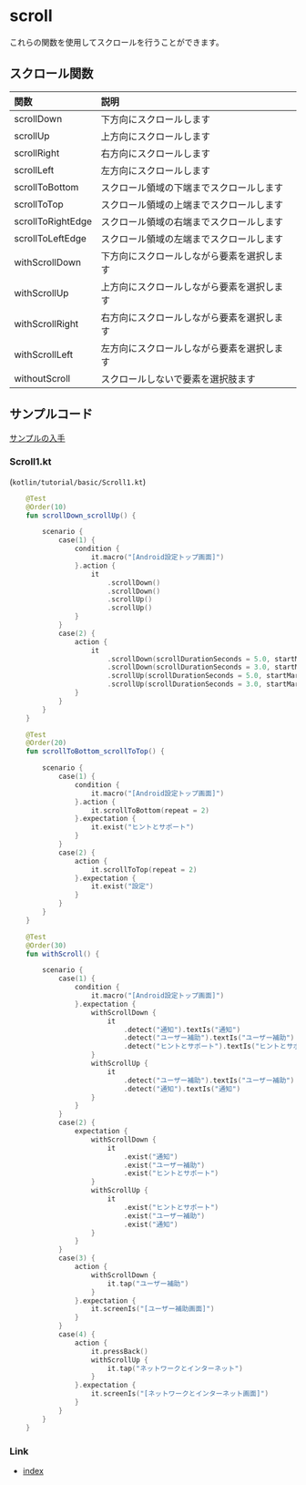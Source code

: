 # scroll

これらの関数を使用してスクロールを行うことができます。

## スクロール関数

| 関数                | 説明                    |
|:------------------|:----------------------|
| scrollDown        | 下方向にスクロールします          |
| scrollUp          | 上方向にスクロールします          |
| scrollRight       | 右方向にスクロールします          |
| scrollLeft        | 左方向にスクロールします          |
| scrollToBottom    | スクロール領域の下端までスクロールします  |
| scrollToTop       | スクロール領域の上端までスクロールします  |
| scrollToRightEdge | スクロール領域の右端までスクロールします  |
| scrollToLeftEdge  | スクロール領域の左端までスクロールします  |
| withScrollDown    | 下方向にスクロールしながら要素を選択します |
| withScrollUp      | 上方向にスクロールしながら要素を選択します |
| withScrollRight   | 右方向にスクロールしながら要素を選択します |
| withScrollLeft    | 左方向にスクロールしながら要素を選択します |
| withoutScroll     | スクロールしないで要素を選択肢ます     |

## サンプルコード

[サンプルの入手](../../../getting_samples_ja.md)

### Scroll1.kt

(`kotlin/tutorial/basic/Scroll1.kt`)

```kotlin
    @Test
    @Order(10)
    fun scrollDown_scrollUp() {

        scenario {
            case(1) {
                condition {
                    it.macro("[Android設定トップ画面]")
                }.action {
                    it
                        .scrollDown()
                        .scrollDown()
                        .scrollUp()
                        .scrollUp()
                }
            }
            case(2) {
                action {
                    it
                        .scrollDown(scrollDurationSeconds = 5.0, startMarginRatio = 0.1)
                        .scrollDown(scrollDurationSeconds = 3.0, startMarginRatio = 0.3)
                        .scrollUp(scrollDurationSeconds = 5.0, startMarginRatio = 0.1)
                        .scrollUp(scrollDurationSeconds = 3.0, startMarginRatio = 0.3)
                }
            }
        }
    }

    @Test
    @Order(20)
    fun scrollToBottom_scrollToTop() {

        scenario {
            case(1) {
                condition {
                    it.macro("[Android設定トップ画面]")
                }.action {
                    it.scrollToBottom(repeat = 2)
                }.expectation {
                    it.exist("ヒントとサポート")
                }
            }
            case(2) {
                action {
                    it.scrollToTop(repeat = 2)
                }.expectation {
                    it.exist("設定")
                }
            }
        }
    }

    @Test
    @Order(30)
    fun withScroll() {

        scenario {
            case(1) {
                condition {
                    it.macro("[Android設定トップ画面]")
                }.expectation {
                    withScrollDown {
                        it
                            .detect("通知").textIs("通知")
                            .detect("ユーザー補助").textIs("ユーザー補助")
                            .detect("ヒントとサポート").textIs("ヒントとサポート")
                    }
                    withScrollUp {
                        it
                            .detect("ユーザー補助").textIs("ユーザー補助")
                            .detect("通知").textIs("通知")
                    }
                }
            }
            case(2) {
                expectation {
                    withScrollDown {
                        it
                            .exist("通知")
                            .exist("ユーザー補助")
                            .exist("ヒントとサポート")
                    }
                    withScrollUp {
                        it
                            .exist("ヒントとサポート")
                            .exist("ユーザー補助")
                            .exist("通知")
                    }
                }
            }
            case(3) {
                action {
                    withScrollDown {
                        it.tap("ユーザー補助")
                    }
                }.expectation {
                    it.screenIs("[ユーザー補助画面]")
                }
            }
            case(4) {
                action {
                    it.pressBack()
                    withScrollUp {
                        it.tap("ネットワークとインターネット")
                    }
                }.expectation {
                    it.screenIs("[ネットワークとインターネット画面]")
                }
            }
        }
    }
```

### Link

- [index](../../../../index_ja.md)

